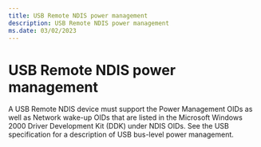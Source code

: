```yaml
---
title: USB Remote NDIS power management
description: USB Remote NDIS power management
ms.date: 03/02/2023
---
```


# USB Remote NDIS power management





A USB Remote NDIS device must support the Power Management OIDs as well as Network wake-up OIDs that are listed in the Microsoft Windows 2000 Driver Development Kit (DDK) under NDIS OIDs. See the USB specification for a description of USB bus-level power management.

 

 





